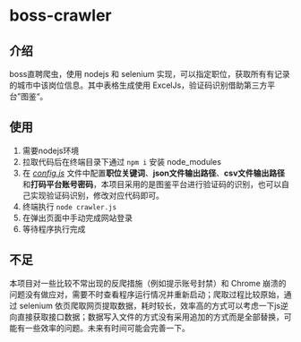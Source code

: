 # boss-crawler
## 介绍

boss直聘爬虫，使用 nodejs 和 selenium 实现，可以指定职位，获取所有有记录的城市中该岗位信息。其中表格生成使用 ExcelJs，验证码识别借助第三方平台”图鉴“。

## 使用

1. 需要nodejs环境
2. 拉取代码后在终端目录下通过 `npm i` 安装 node_modules
3. 在 <u>*config.js*</u> 文件中配置**职位关键词**、**json文件输出路径**、**csv文件输出路径**和**打码平台账号密码**，本项目采用的是图鉴平台进行验证码的识别，也可以自己实现验证码识别，修改对应代码即可。
4. 终端执行 `node crawler.js`
5. 在弹出页面中手动完成网站登录
6. 等待程序执行完成

## 不足

本项目对一些比较不常出现的反爬措施（例如提示账号封禁）和 Chrome 崩溃的问题没有做应对，需要不时查看程序运行情况并重新启动；爬取过程比较原始，通过 selenium 依页爬取网页提取数据，耗时较长，效率高的方式可以考虑一下js逆向直接获取接口数据；数据写入文件的方式没有采用追加的方式而是全部替换，可能有一些效率的问题。未来有时间可能会完善一下。
